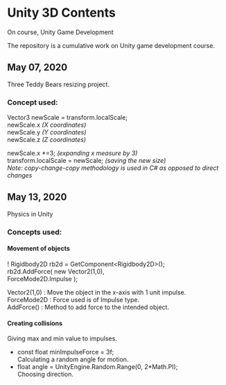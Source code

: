 # Unity 3D Contents
On course, Unity Game Development

The repository is a cumulative work on Unity game development course.

## May 07, 2020  
Three Teddy Bears resizing project.  
### Concept used:  
Vector3 newScale = transform.localScale;  
newScale.x *(X coordinates)*  
newScale.y *(Y coordinates)*  
newScale.z *(Z coordinates)*  
  
newScale.x \*=3; *(expanding x measure by 3)*   
transform.localScale = newScale; *(saving the new size)*  
*Note: copy-change-copy methodology is used in C# as opposed to direct changes*   

## May 13, 2020
Physics in Unity
### Concepts used:
#### Movement of objects
! Rigidbody2D rb2d = GetComponent\<Rigidbody2D\>();  
rb2d.AddForce( new Vector2(1,0),  
  ForceMode2D.Impulse );  
  
Vector2(1,0) : Move the object in the x-axis with 1 unit impulse.  
ForceMode2D : Force used is of Impulse type.  
AddForce() : Method to add force to the intended object.

#### Creating collisions

Giving max and min value to impulses.  
+ const float minImpulseForce = 3f;  
Calculating a random angle for motion.  
+ float angle = UnityEngine.Random.Range(0, 2\*Math.PI);  
Choosing direction.  


  
  
  
